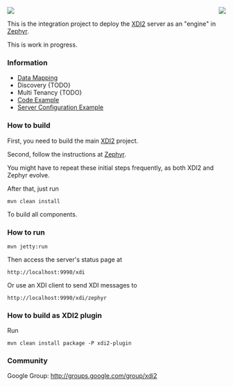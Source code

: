 <a href="http://projectdanube.org/" target="_blank"><img src="http://peacekeeper.github.com/xdi2/images/projectdanube_logo.png" align="right"></a>
<img src="http://peacekeeper.github.com/xdi2/images/logo64.png"><br>

This is the integration project to deploy the [XDI2](http://github.com/peacekeeper/xdi2) server as an "engine" in [Zephyr](http://github.com/airships/zephyr).

This is work in progress. 

### Information

* [Data Mapping](https://github.com/projectdanube/xdi2-zephyr/wiki/Data%20Mapping)
* Discovery {TODO}
* Multi Tenancy {TODO}
* [Code Example](https://github.com/projectdanube/xdi2-zephyr/wiki/Code%20Example)
* [Server Configuration Example](https://github.com/projectdanube/xdi2-zephyr/wiki/Server%20Configuration%20Example)

### How to build

First, you need to build the main [XDI2](http://github.com/peacekeeper/xdi2) project.

Second, follow the instructions at [Zephyr](http://github.com/airships/zephyr).

You might have to repeat these initial steps frequently, as both XDI2 and Zephyr evolve.

After that, just run

    mvn clean install

To build all components.

### How to run

    mvn jetty:run

Then access the server's status page at

	http://localhost:9990/xdi

Or use an XDI client to send XDI messages to

    http://localhost:9990/xdi/zephyr

### How to build as XDI2 plugin

Run

    mvn clean install package -P xdi2-plugin

### Community

Google Group: http://groups.google.com/group/xdi2
